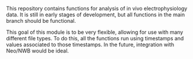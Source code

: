 This repository contains functions for analysis of in vivo electrophysiology data. It is still in early stages of development, but all functions in the main branch should be functional. 

This goal of this module is to be very flexible, allowing for use with many different file types. To do this, all the functions run using timestamps and values associated to those timestamps. In the future, integration with Neo/NWB would be ideal.

